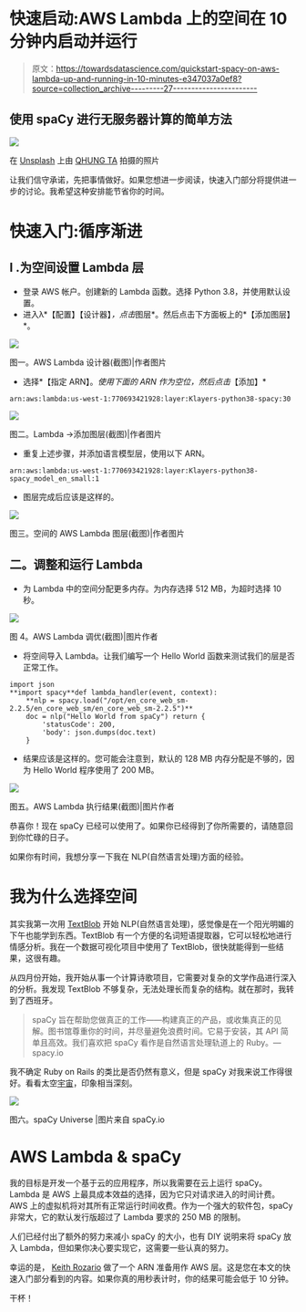 # 快速启动:AWS Lambda 上的空间在 10 分钟内启动并运行

> 原文：<https://towardsdatascience.com/quickstart-spacy-on-aws-lambda-up-and-running-in-10-minutes-e347037a0ef8?source=collection_archive---------27----------------------->

## 使用 spaCy 进行无服务器计算的简单方法

![](img/c3b17552904ad55dcd60d8d5ad16ae4d.png)

在 [Unsplash](https://unsplash.com/s/photos/osaka?utm_source=unsplash&utm_medium=referral&utm_content=creditCopyText) 上由 [QHUNG TA](https://unsplash.com/@takoyakiboy?utm_source=unsplash&utm_medium=referral&utm_content=creditCopyText) 拍摄的照片

让我们信守承诺，先把事情做好。如果您想进一步阅读，快速入门部分将提供进一步的讨论。我希望这种安排能节省你的时间。

# 快速入门:循序渐进

## I .为空间设置 Lambda 层

*   登录 AWS 帐户。创建新的 Lambda 函数。选择 Python 3.8，并使用默认设置。
*   进入λ*【配置】【设计器】*，点击*图层*。然后点击下方面板上的*【添加图层】*。

![](img/a15ee5154aadf95be4e5893a57065862.png)

图一。AWS Lambda 设计器(截图)|作者图片

*   选择*【指定 ARN】。*使用下面的 ARN 作为空位，然后点击*【添加】*

```
arn:aws:lambda:us-west-1:770693421928:layer:Klayers-python38-spacy:30
```

![](img/2f262e09cfaf4a5ec5f79a07ccc8e1e5.png)

图二。Lambda ->添加图层(截图)|作者图片

*   重复上述步骤，并添加语言模型层，使用以下 ARN。

```
arn:aws:lambda:us-west-1:770693421928:layer:Klayers-python38-spacy_model_en_small:1
```

*   图层完成后应该是这样的。

![](img/eb48dedc29e5cc1f2fa85f3a75cb57bb.png)

图三。空间的 AWS Lambda 图层(截图)|作者图片

## 二。调整和运行 Lambda

*   为 Lambda 中的空间分配更多内存。为内存选择 512 MB，为超时选择 10 秒。

![](img/5c875ff5924fdd119a711a759f26573c.png)

图 4。AWS Lambda 调优(截图)|图片作者

*   将空间导入 Lambda。让我们编写一个 Hello World 函数来测试我们的层是否正常工作。

```
import json
**import spacy**def lambda_handler(event, context):
    **nlp = spacy.load("/opt/en_core_web_sm-2.2.5/en_core_web_sm/en_core_web_sm-2.2.5")**
    doc = nlp("Hello World from spaCy") return {
        'statusCode': 200,
        'body': json.dumps(doc.text)
    }
```

*   结果应该是这样的。您可能会注意到，默认的 128 MB 内存分配是不够的，因为 Hello World 程序使用了 200 MB。

![](img/e96badd07cb4f5f6fbf24f4ac3392435.png)

图五。AWS Lambda 执行结果(截图)|图片作者

恭喜你！现在 spaCy 已经可以使用了。如果你已经得到了你所需要的，请随意回到你忙碌的日子。

如果你有时间，我想分享一下我在 NLP(自然语言处理)方面的经验。

# 我为什么选择空间

其实我第一次用 [TextBlob](https://textblob.readthedocs.io/en/dev/) 开始 NLP(自然语言处理)，感觉像是在一个阳光明媚的下午也能学到东西。TextBlob 有一个方便的名词短语提取器，它可以轻松地进行情感分析。我在一个数据可视化项目中使用了 TextBlob，很快就能得到一些结果，这很有趣。

从四月份开始，我开始从事一个计算诗歌项目，它需要对复杂的文学作品进行深入的分析。我发现 TextBlob 不够复杂，无法处理长而复杂的结构。就在那时，我转到了西班牙。

> spaCy 旨在帮助您做真正的工作——构建真正的产品，或收集真正的见解。图书馆尊重你的时间，并尽量避免浪费时间。它易于安装，其 API 简单且高效。我们喜欢把 spaCy 看作是自然语言处理轨道上的 Ruby。— spacy.io

我不确定 Ruby on Rails 的类比是否仍然有意义，但是 spaCy 对我来说工作得很好。看看太空[宇宙](https://spacy.io/universe)，印象相当深刻。

![](img/31d521e2f30464569a2abb3a3eecbd8b.png)

图六。spaCy Universe |图片来自 spaCy.io

# AWS Lambda & spaCy

我的目标是开发一个基于云的应用程序，所以我需要在云上运行 spaCy。Lambda 是 AWS 上最具成本效益的选择，因为它只对请求进入的时间计费。AWS 上的虚拟机将对其所有正常运行时间收费。作为一个强大的软件包，spaCy 非常大，它的默认发行版超过了 Lambda 要求的 250 MB 的限制。

人们已经付出了额外的努力来减小 spaCy 的大小，也有 DIY 说明来将 spaCy 放入 Lambda，但如果你决心要实现它，这需要一些认真的努力。

幸运的是， [Keith Rozario](https://www.keithrozario.com/2019/04/spacy-in-a-lambda-layer.html) 做了一个 ARN 准备用作 AWS 层。这是您在本文的快速入门部分看到的内容。如果你真的用秒表计时，你的结果可能会低于 10 分钟。

干杯！